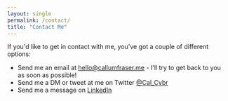 ```yaml
---
layout: single
permalink: /contact/
title: "Contact Me"
---
```

If you'd like to get in contact with me, you've got a couple of different options:

- Send me an email at [hello@callumfraser.me](mailto:hello@callumfraser.me) - I'll try to get back to you as soon as possible!
- Send me a DM or tweet at me on Twitter [@Cal_Cybr](https://twitter.com/Cal_Cybr)
- Send me a message on [LinkedIn](https://www.linkedin.com/in/callum-fr/)



